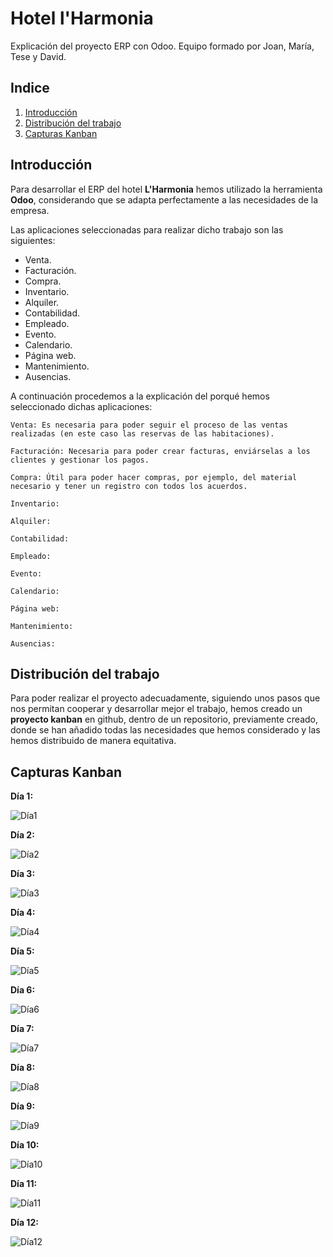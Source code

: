 # Hotel l'Harmonia

Explicación del proyecto ERP con Odoo. Equipo formado por Joan, María, Tese y David.

## Indice

1. [Introducción](#id1)
2. [Distribución del trabajo](#id2)
3. [Capturas Kanban](#id3)

## Introducción<a name="id1"></a>

Para desarrollar el ERP del hotel **L'Harmonia** hemos utilizado la herramienta **Odoo**, considerando que se adapta perfectamente a las necesidades de la empresa.

Las aplicaciones seleccionadas para realizar dicho trabajo son las siguientes:

- Venta.
- Facturación.
- Compra.
- Inventario.
- Alquiler.
- Contabilidad.
- Empleado.
- Evento.
- Calendario.
- Página web.
- Mantenimiento.
- Ausencias.

A continuación procedemos a la explicación del porqué hemos seleccionado dichas aplicaciones:

    Venta: Es necesaria para poder seguir el proceso de las ventas realizadas (en este caso las reservas de las habitaciones).

    Facturación: Necesaria para poder crear facturas, enviárselas a los clientes y gestionar los pagos.

    Compra: Útil para poder hacer compras, por ejemplo, del material necesario y tener un registro con todos los acuerdos.

    Inventario:

    Alquiler:

    Contabilidad:

    Empleado:

    Evento:

    Calendario:

    Página web:

    Mantenimiento:

    Ausencias:

## Distribución del trabajo<a name="id2"></a>

Para poder realizar el proyecto adecuadamente, siguiendo unos pasos que nos permitan cooperar y desarrollar mejor el trabajo, hemos creado un **proyecto kanban** en github, dentro de un repositorio, previamente creado, donde se han añadido todas las necesidades que hemos considerado y las hemos distribuido de manera equitativa.

## Capturas Kanban<a name="id3"></a>

**Día 1:** 

![Día1](/M10_GRUPH/img/Dia-1.png)

**Día 2:**

![Día2](/M10_GRUPH//img/Dia-2.png)

**Día 3:**

![Día3](/M10_GRUPH//img/Dia-3.png)

**Día 4:**

![Día4](/M10_GRUPH//img/Dia-4.png)

**Día 5:**

![Día5](/M10_GRUPH//img/Dia-5.png)

**Día 6:**

![Día6](/M10_GRUPH//img/Dia-6.png)

**Día 7:**

![Día7](/M10_GRUPH//img/Dia-7.png)

**Día 8:**

![Día8](/M10_GRUPH//img/Dia-8.png)

**Día 9:**

![Día9](/M10_GRUPH//img/Dia-9.png)

**Día 10:**

![Día10](/M10_GRUPH//img/Dia-10.png)

**Día 11:**

![Día11](/M10_GRUPH//img/Dia-11.png)

**Día 12:**

![Día12](/M10_GRUPH//img/Dia-12.png)
